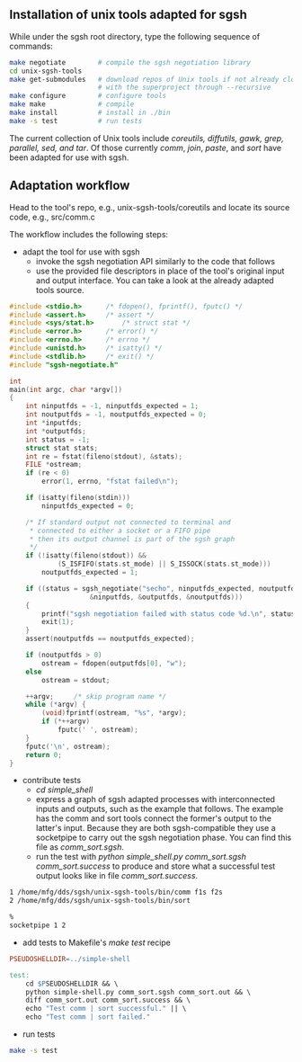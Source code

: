 ## Installation of unix tools adapted for sgsh

While under the sgsh root directory, type the following sequence of commands:

```bash
make negotiate        # compile the sgsh negotiation library
cd unix-sgsh-tools
make get-submodules   # download repos of Unix tools if not already cloned 
                      # with the superproject through --recursive
make configure        # configure tools
make make             # compile
make install          # install in ./bin
make -s test          # run tests
```

The current collection of Unix tools include *coreutils, diffutils, gawk, grep, parallel, sed, and tar*.
Of those currently *comm*, *join*, *paste*, and *sort* have been adapted for use with sgsh.

## Adaptation workflow

Head to the tool's repo, e.g., unix-sgsh-tools/coreutils and locate its source code, e.g., src/comm.c

The workflow includes the following steps:

- adapt the tool for use with sgsh
  - invoke the sgsh negotiation API similarly to the code that follows
  - use the provided file descriptors in place of the tool's original input and output interface. You can take a look at the already adapted tools source.

```C
#include <stdio.h>		/* fdopen(), fprintf(), fputc() */
#include <assert.h>		/* assert */
#include <sys/stat.h>		/* struct stat */
#include <error.h>		/* error() */
#include <errno.h>		/* errno */
#include <unistd.h>		/* isatty() */
#include <stdlib.h>		/* exit() */
#include "sgsh-negotiate.h"

int
main(int argc, char *argv[])
{
	int ninputfds = -1, ninputfds_expected = 1;
	int noutputfds = -1, noutputfds_expected = 0;
	int *inputfds;
	int *outputfds;
	int status = -1;
	struct stat stats;
	int re = fstat(fileno(stdout), &stats);
	FILE *ostream;
	if (re < 0)
		error(1, errno, "fstat failed\n");

	if (isatty(fileno(stdin)))
		ninputfds_expected = 0;

	/* If standard output not connected to terminal and
	 * connected to either a socket or a FIFO pipe
	 * then its output channel is part of the sgsh graph
	 */
	if (!isatty(fileno(stdout)) &&
			(S_ISFIFO(stats.st_mode) || S_ISSOCK(stats.st_mode)))
		noutputfds_expected = 1;

	if ((status = sgsh_negotiate("secho", ninputfds_expected, noutputfds_expected, &inputfds,
					&ninputfds, &outputfds, &noutputfds)))
	{
		printf("sgsh negotiation failed with status code %d.\n", status);
		exit(1);
	}
	assert(noutputfds == noutputfds_expected);

	if (noutputfds > 0)
		ostream = fdopen(outputfds[0], "w");
	else
		ostream = stdout;

	++argv;		/* skip program name */
	while (*argv) {
		(void)fprintf(ostream, "%s", *argv);
		if (*++argv)
			fputc(' ', ostream);
	}
	fputc('\n', ostream);
	return 0;
}
```

- contribute tests
  - *cd simple_shell*
  - express a graph of sgsh adapted processes with interconnected inputs and outputs, such as the example that follows. The example has the comm and sort tools connect the former's output to the latter's input. Because they are both sgsh-compatible they use a socketpipe to carry out the sgsh negotiation phase. You can find this file as *comm_sort.sgsh*.
  - run the test with *python simple_shell.py comm_sort.sgsh comm_sort.success* to produce and store what a successful test output looks like in file *comm_sort.success*.

```bash
1 /home/mfg/dds/sgsh/unix-sgsh-tools/bin/comm f1s f2s
2 /home/mfg/dds/sgsh/unix-sgsh-tools/bin/sort

%
socketpipe 1 2
```

- add tests to Makefile's *make test* recipe

```Makefile
PSEUDOSHELLDIR=../simple-shell

test:
    cd $PSEUDOSHELLDIR && \
    python simple-shell.py comm_sort.sgsh comm_sort.out && \
    diff comm_sort.out comm_sort.success && \
    echo "Test comm | sort successful." || \
    echo "Test comm | sort failed."
```

- run tests
```bash
make -s test
```

